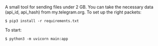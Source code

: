 A small tool for sending files under 2 GB. You can take the necessary data (api_id, api_hash) from my.telegram.org. To set up the right packets:

```
$ pip3 install -r requirements.txt
```

To start:

```
$ python3 -m uvicorn main:app
```